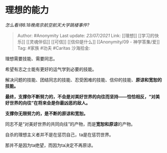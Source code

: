 # 理想的能力
*怎么看待8.18晚南京航空航天大学跳楼事件?*

> Author: #Anonymity
> Last update: *23/07/2021*
> Link: [[理想]] [[学习的快乐]] [[灵魂伴侣]] [[可信]] [[信仰是什么]] [[Anonymity/09 - 神学答集/爱]]
> Tag: #家族 #功夫 #Caritas
> 沙海拾金:

理想需要技能、需要同志。

希望有志之士能有更好的运气学到必要的技能。

解决问题的技能、团结同志的技能、忍受困难的技能、信仰的技能、**原谅和宽恕的技能。**

**最终，支撑你不断努力的，不会是对美好世界的向往而坚持——恰恰相反，“对美好世界的向往”在将来会是你最凶恶的敌人。**

**支撑你无限努力的，是不断的原谅和宽恕。**

同志不是“对美好世界的共同向往”的产物，而是**宽恕和原谅**的产物。

自杀的理想主义者并不是在惩罚自己，ta是在惩罚世界。

那并不是因为ta绝望，而因为ta决定不再原谅。
